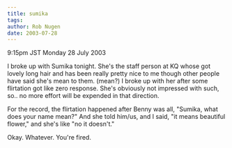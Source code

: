```yaml
---
title: sumika
tags: 
author: Rob Nugen
date: 2003-07-28
---
```


<p class=date>9:15pm JST Monday 28 July 2003</p>

<p>I broke up with Sumika tonight.  She's the staff person at KQ whose
got lovely long hair and has been really pretty nice to me though
other people have said she's mean to them.  (mean?)  I broke up with
her after some flirtation got like zero response.  She's obviously not
impressed with such, so.. no more effort will be expended in that
direction.</p>

<p>For the record, the flirtation happened after Benny was all,
"Sumika, what does your name mean?"  And she told him/us, and I said,
"it means beautiful flower," and she's like "no it doesn't."</p>

<p>Okay.  Whatever.  You're fired.</p>
